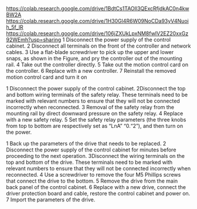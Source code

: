 https://colab.research.google.com/drive/1BdtCs1TAOIl3QExcRfjdkAC0n4kwBW2A
https://colab.research.google.com/drive/1H30Gl4R6W09NoCDa93yV4Nuoih_5f_lR
https://colab.research.google.com/drive/106jZXUkLpxNM8fwIV2EZ20xxGz92WEmh?usp=sharing
1 Disconnect the power supply of the control cabinet.
2 Disconnect all terminals on the front of the controller and network 
cables.
3 Use a flat-blade screwdriver to pick up the upper and lower snaps, as 
shown in the Figure, and pry the controller out of the mounting rail.
4 Take out the controller directly. 
5 Take out the motion control card on the controller.
 6 Replace with a new controller.
 7 Reinstall the removed motion control card and turn it on








1 Disconnect the power supply of the control cabinet.
2Disconnect the top and bottom wiring terminals of the safety relay. These terminals need to be marked with relevant numbers to ensure that they will not be connected incorrectly when reconnected.
3 Removal of the safety relay from the mounting rail by direct downward pressure on the safety relay. 
4 Replace with a new safety relay.
5 Set the safety relay parameters (the three knobs from top to bottom are respectively set as “LnA” “0.“2”), and then turn on the power.





1 Back up the parameters of the drive that needs to be replaced.
2 Disconnect the power supply of the control cabinet for minutes before proceeding to the next operation.
 3Disconnect the wiring terminals on the top and bottom of the drive. These terminals need to be marked with relevant numbers to ensure that they will not be connected incorrectly when reconnected.
 4 Use a screwdriver to remove the four M5 Phillips screws that connect the drive to the bottom.
 5 Remove the drive from the main back panel of the control cabinet.
 6 Replace with a new drive, connect the driver protection board and cable, restore the control cabinet and power on.
 7 Import the parameters of the drive.

